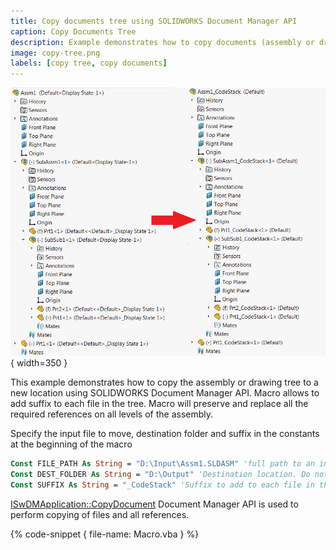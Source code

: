 ```yaml
---
title: Copy documents tree using SOLIDWORKS Document Manager API
caption: Copy Documents Tree
description: Example demonstrates how to copy documents (assembly or drawing) tree to a new location by adding the suffix to each file preserving the references using SOLIDWORKS Document Manager API
image: copy-tree.png
labels: [copy tree, copy documents]
---
```

![SOLIDWORKS Assembly tree copied and suffix is added for each file](copy-tree.png){ width=350 }

This example demonstrates how to copy the assembly or drawing tree to a new location using SOLIDWORKS Document Manager API. Macro allows to add suffix to each file in the tree. Macro will preserve and replace all the required references on all levels of the assembly.

Specify the input file to move, destination folder and suffix in the constants at the beginning of the macro

~~~ vb
Const FILE_PATH As String = "D:\Input\Assm1.SLDASM" 'full path to an input assembly or drawing
Const DEST_FOLDER As String = "D:\Output" 'Destination location. Do not add the backslash '\' at the end of the folder path
Const SUFFIX As String = "_CodeStack" 'Suffix to add to each file in the tree
~~~

[ISwDMApplication::CopyDocument](http://help.solidworks.com/2018/english/api/swdocmgrapi/solidworks.interop.swdocumentmgr~solidworks.interop.swdocumentmgr.iswdmapplication~copydocument.html) Document Manager API is used to perform copying of files and all references.

{% code-snippet { file-name: Macro.vba } %}
